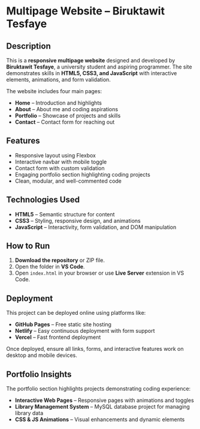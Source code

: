 # Multipage Website – Biruktawit Tesfaye

## Description
This is a **responsive multipage website** designed and developed by **Biruktawit Tesfaye**, a university student and aspiring programmer. The site demonstrates skills in **HTML5, CSS3, and JavaScript** with interactive elements, animations, and form validation.  

The website includes four main pages:  
- **Home** – Introduction and highlights  
- **About** – About me and coding aspirations  
- **Portfolio** – Showcase of projects and skills  
- **Contact** – Contact form for reaching out  

## Features
- Responsive layout using Flexbox  
- Interactive navbar with mobile toggle  
- Contact form with custom validation  
- Engaging portfolio section highlighting coding projects  
- Clean, modular, and well-commented code  

## Technologies Used
- **HTML5** – Semantic structure for content  
- **CSS3** – Styling, responsive design, and animations  
- **JavaScript** – Interactivity, form validation, and DOM manipulation  

## How to Run
1. **Download the repository** or ZIP file.  
2. Open the folder in **VS Code**.  
3. Open `index.html` in your browser or use **Live Server** extension in VS Code.  

## Deployment
This project can be deployed online using platforms like:  
- **GitHub Pages** – Free static site hosting  
- **Netlify** – Easy continuous deployment with form support  
- **Vercel** – Fast frontend deployment  

Once deployed, ensure all links, forms, and interactive features work on desktop and mobile devices.

## Portfolio Insights
The portfolio section highlights projects demonstrating coding experience:  
- **Interactive Web Pages** – Responsive pages with animations and toggles  
- **Library Management System** – MySQL database project for managing library data  
- **CSS & JS Animations** – Visual enhancements and dynamic elements  
